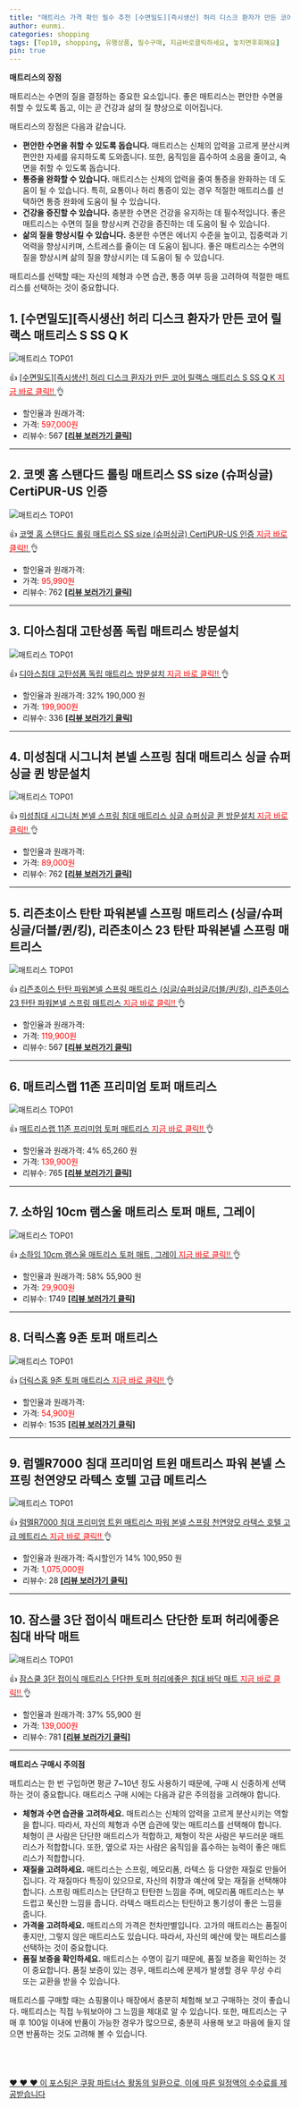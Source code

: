 ```yaml
---
title: "매트리스 가격 확인 필수 추천 [수면밀도][즉시생산] 허리 디스크 환자가 만든 코어 릴랙스 매트리스 S SS Q K 비교 장점 구매가이드"
author: eunmi.
categories: shopping
tags: [Top10, shopping, 유행상품, 필수구매, 지금바로클릭하세요, 놓치면후회해요]
pin: true
---
```

**매트리스의 장점**

매트리스는 수면의 질을 결정하는 중요한 요소입니다. 좋은 매트리스는 편안한 수면을 취할 수 있도록 돕고, 이는 곧 건강과 삶의 질 향상으로 이어집니다.

매트리스의 장점은 다음과 같습니다.

* **편안한 수면을 취할 수 있도록 돕습니다.** 매트리스는 신체의 압력을 고르게 분산시켜 편안한 자세를 유지하도록 도와줍니다. 또한, 움직임을 흡수하여 소음을 줄이고, 숙면을 취할 수 있도록 돕습니다.
* **통증을 완화할 수 있습니다.** 매트리스는 신체의 압력을 줄여 통증을 완화하는 데 도움이 될 수 있습니다. 특히, 요통이나 허리 통증이 있는 경우 적절한 매트리스를 선택하면 통증 완화에 도움이 될 수 있습니다.
* **건강을 증진할 수 있습니다.** 충분한 수면은 건강을 유지하는 데 필수적입니다. 좋은 매트리스는 수면의 질을 향상시켜 건강을 증진하는 데 도움이 될 수 있습니다.
* **삶의 질을 향상시킬 수 있습니다.** 충분한 수면은 에너지 수준을 높이고, 집중력과 기억력을 향상시키며, 스트레스를 줄이는 데 도움이 됩니다. 좋은 매트리스는 수면의 질을 향상시켜 삶의 질을 향상시키는 데 도움이 될 수 있습니다.

매트리스를 선택할 때는 자신의 체형과 수면 습관, 통증 여부 등을 고려하여 적절한 매트리스를 선택하는 것이 중요합니다.

   

## 1. [수면밀도][즉시생산] 허리 디스크 환자가 만든 코어 릴랙스 매트리스 S SS Q K

![매트리스 TOP01](https://thumbnail8.coupangcdn.com/thumbnails/remote/230x230ex/image/vendor_inventory/9ca1/81228f3616932dd2216430b9c89882d4882081a8961fa97ee6928416f038.jpg)


👍 [[수면밀도][즉시생산] 허리 디스크 환자가 만든 코어 릴랙스 매트리스 S SS Q K <font color=red> 지금 바로 클릭!! </font> ](https://link.coupang.com/re/AFFSDP?lptag=AF3617701&subid=GithubCoopas&pageKey=7299355687&traceid=V0-153&itemId=18675289431&vendorItemId=83107758111) 👌 


- 할인율과 원래가격: 
- 가격: <span style='color:red'>597,000원</span>
- 리뷰수: 567  [**[리뷰 보러가기 클릭]**](https://link.coupang.com/re/AFFSDP?lptag=AF3617701&subid=GithubCoopas&pageKey=7299355687&traceid=V0-153&itemId=18675289431&vendorItemId=83107758111)

---


   

## 2. 코멧 홈 스탠다드 롤링 매트리스 SS size (슈퍼싱글) CertiPUR-US 인증

![매트리스 TOP01](https://thumbnail9.coupangcdn.com/thumbnails/remote/230x230ex/image/retail/images/94201019870483-843971bb-394e-45eb-9b44-e3a632c0aed8.jpg)


👍 [코멧 홈 스탠다드 롤링 매트리스 SS size (슈퍼싱글) CertiPUR-US 인증 <font color=red> 지금 바로 클릭!! </font> ](https://link.coupang.com/re/AFFSDP?lptag=AF3617701&subid=GithubCoopas&pageKey=5611860151&traceid=V0-153&itemId=9071860440&vendorItemId=76358163502) 👌 


- 할인율과 원래가격: 
- 가격: <span style='color:red'>95,990원</span>
- 리뷰수: 762  [**[리뷰 보러가기 클릭]**](https://link.coupang.com/re/AFFSDP?lptag=AF3617701&subid=GithubCoopas&pageKey=5611860151&traceid=V0-153&itemId=9071860440&vendorItemId=76358163502)

---


   

## 3. 디아스침대 고탄성폼 독립 매트리스 방문설치

![매트리스 TOP01](https://thumbnail6.coupangcdn.com/thumbnails/remote/230x230ex/image/retail/images/2021/06/01/11/0/7516d23a-4d90-4b56-b909-95d2c522553a.jpg)


👍 [디아스침대 고탄성폼 독립 매트리스 방문설치 <font color=red> 지금 바로 클릭!! </font> ](https://link.coupang.com/re/AFFSDP?lptag=AF3617701&subid=GithubCoopas&pageKey=5606756170&traceid=V0-153&itemId=9048083329&vendorItemId=76334457133) 👌 


- 할인율과 원래가격: 32%  190,000   원
- 가격: <span style='color:red'>199,900원</span>
- 리뷰수: 336  [**[리뷰 보러가기 클릭]**](https://link.coupang.com/re/AFFSDP?lptag=AF3617701&subid=GithubCoopas&pageKey=5606756170&traceid=V0-153&itemId=9048083329&vendorItemId=76334457133)

---


   

## 4. 미성침대 시그니처 본넬 스프링 침대 매트리스 싱글 슈퍼싱글 퀸 방문설치

![매트리스 TOP01](https://thumbnail9.coupangcdn.com/thumbnails/remote/230x230ex/image/vendor_inventory/6c1e/659876ca9c9c40524e9b22f3a4c970a26cd9c47c0608dfb4e343ee3a9079.jpg)


👍 [미성침대 시그니처 본넬 스프링 침대 매트리스 싱글 슈퍼싱글 퀸 방문설치 <font color=red> 지금 바로 클릭!! </font> ](https://link.coupang.com/re/AFFSDP?lptag=AF3617701&subid=GithubCoopas&pageKey=1491130212&traceid=V0-153&itemId=2559790951&vendorItemId=70552284904) 👌 


- 할인율과 원래가격: 
- 가격: <span style='color:red'>89,000원</span>
- 리뷰수: 762  [**[리뷰 보러가기 클릭]**](https://link.coupang.com/re/AFFSDP?lptag=AF3617701&subid=GithubCoopas&pageKey=1491130212&traceid=V0-153&itemId=2559790951&vendorItemId=70552284904)

---


   

## 5. 리즌초이스 탄탄 파워본넬 스프링 매트리스 (싱글/슈퍼싱글/더블/퀸/킹), 리즌초이스 23 탄탄 파워본넬 스프링 매트리스

![매트리스 TOP01](https://thumbnail6.coupangcdn.com/thumbnails/remote/230x230ex/image/vendor_inventory/d197/992a6f2694983d3921d98459e31410bda0049da779fc8120904237d570b7.png)


👍 [리즌초이스 탄탄 파워본넬 스프링 매트리스 (싱글/슈퍼싱글/더블/퀸/킹), 리즌초이스 23 탄탄 파워본넬 스프링 매트리스 <font color=red> 지금 바로 클릭!! </font> ](https://link.coupang.com/re/AFFSDP?lptag=AF3617701&subid=GithubCoopas&pageKey=6837698263&traceid=V0-153&itemId=16250597075&vendorItemId=83443795399) 👌 


- 할인율과 원래가격: 
- 가격: <span style='color:red'>119,900원</span>
- 리뷰수: 567  [**[리뷰 보러가기 클릭]**](https://link.coupang.com/re/AFFSDP?lptag=AF3617701&subid=GithubCoopas&pageKey=6837698263&traceid=V0-153&itemId=16250597075&vendorItemId=83443795399)

---


   

## 6. 매트리스랩 11존 프리미엄 토퍼 매트리스

![매트리스 TOP01](https://thumbnail10.coupangcdn.com/thumbnails/remote/230x230ex/image/rs_quotation_api/uafejogj/8b5fbc26eabd4425b3fc04c646803654.jpg)


👍 [매트리스랩 11존 프리미엄 토퍼 매트리스 <font color=red> 지금 바로 클릭!! </font> ](https://link.coupang.com/re/AFFSDP?lptag=AF3617701&subid=GithubCoopas&pageKey=7600790224&traceid=V0-153&itemId=20513012588&vendorItemId=87590607171) 👌 


- 할인율과 원래가격: 4%  65,260   원
- 가격: <span style='color:red'>139,900원</span>
- 리뷰수: 765  [**[리뷰 보러가기 클릭]**](https://link.coupang.com/re/AFFSDP?lptag=AF3617701&subid=GithubCoopas&pageKey=7600790224&traceid=V0-153&itemId=20513012588&vendorItemId=87590607171)

---


   

## 7. 소하임 10cm 램스울 매트리스 토퍼 매트, 그레이

![매트리스 TOP01](https://thumbnail6.coupangcdn.com/thumbnails/remote/230x230ex/image/vendor_inventory/a1b0/1c2c7338d686640e5f92d817977b06feb7b5cd6b179ab4bc79020c7014cf.jpg)


👍 [소하임 10cm 램스울 매트리스 토퍼 매트, 그레이 <font color=red> 지금 바로 클릭!! </font> ](https://link.coupang.com/re/AFFSDP?lptag=AF3617701&subid=GithubCoopas&pageKey=7485929178&traceid=V0-153&itemId=19565280919&vendorItemId=78980549867) 👌 


- 할인율과 원래가격: 58%  55,900   원
- 가격: <span style='color:red'>29,900원</span>
- 리뷰수: 1749  [**[리뷰 보러가기 클릭]**](https://link.coupang.com/re/AFFSDP?lptag=AF3617701&subid=GithubCoopas&pageKey=7485929178&traceid=V0-153&itemId=19565280919&vendorItemId=78980549867)

---


   

## 8. 더릭스홈 9존 토퍼 매트리스

![매트리스 TOP01](https://thumbnail8.coupangcdn.com/thumbnails/remote/230x230ex/image/retail/images/5133219793267652-00de7269-e026-43ec-aba9-53eafa041604.jpg)


👍 [더릭스홈 9존 토퍼 매트리스 <font color=red> 지금 바로 클릭!! </font> ](https://link.coupang.com/re/AFFSDP?lptag=AF3617701&subid=GithubCoopas&pageKey=1441220030&traceid=V0-153&itemId=2485135679&vendorItemId=70478394998) 👌 


- 할인율과 원래가격: 
- 가격: <span style='color:red'>54,900원</span>
- 리뷰수: 1535  [**[리뷰 보러가기 클릭]**](https://link.coupang.com/re/AFFSDP?lptag=AF3617701&subid=GithubCoopas&pageKey=1441220030&traceid=V0-153&itemId=2485135679&vendorItemId=70478394998)

---


   

## 9. 럼멜R7000 침대 프리미엄 트윈 매트리스 파워 본넬 스프링 천연양모 라텍스 호텔 고급 메트리스

![매트리스 TOP01](https://thumbnail8.coupangcdn.com/thumbnails/remote/230x230ex/image/vendor_inventory/bde5/ffd068d3822d08f5d62dd3d69d6ca0c15795ce6ac98257b56f708a732fdd.jpg)


👍 [럼멜R7000 침대 프리미엄 트윈 매트리스 파워 본넬 스프링 천연양모 라텍스 호텔 고급 메트리스 <font color=red> 지금 바로 클릭!! </font> ](https://link.coupang.com/re/AFFSDP?lptag=AF3617701&subid=GithubCoopas&pageKey=6867414693&traceid=V0-153&itemId=16417907945&vendorItemId=83608835096) 👌 


- 할인율과 원래가격: 즉시할인가 14%  100,950   원
- 가격: <span style='color:red'>1,075,000원</span>
- 리뷰수: 28  [**[리뷰 보러가기 클릭]**](https://link.coupang.com/re/AFFSDP?lptag=AF3617701&subid=GithubCoopas&pageKey=6867414693&traceid=V0-153&itemId=16417907945&vendorItemId=83608835096)

---


   

## 10. 잠스쿨 3단 접이식 매트리스 단단한 토퍼 허리에좋은 침대 바닥 매트

![매트리스 TOP01](https://thumbnail6.coupangcdn.com/thumbnails/remote/230x230ex/image/vendor_inventory/5c13/e5b2108517e0eb76bb1635fd3bbb9eda99a985276f35bb16dfba0ca7a956.jpg)


👍 [잠스쿨 3단 접이식 매트리스 단단한 토퍼 허리에좋은 침대 바닥 매트 <font color=red> 지금 바로 클릭!! </font> ](https://link.coupang.com/re/AFFSDP?lptag=AF3617701&subid=GithubCoopas&pageKey=7694325658&traceid=V0-153&itemId=20583764726&vendorItemId=87658840813) 👌 


- 할인율과 원래가격: 37%  55,900   원
- 가격: <span style='color:red'>139,000원</span>
- 리뷰수: 781  [**[리뷰 보러가기 클릭]**](https://link.coupang.com/re/AFFSDP?lptag=AF3617701&subid=GithubCoopas&pageKey=7694325658&traceid=V0-153&itemId=20583764726&vendorItemId=87658840813)

---
**매트리스 구매시 주의점**

매트리스는 한 번 구입하면 평균 7~10년 정도 사용하기 때문에, 구매 시 신중하게 선택하는 것이 중요합니다. 매트리스 구매 시에는 다음과 같은 주의점을 고려해야 합니다.

* **체형과 수면 습관을 고려하세요.** 매트리스는 신체의 압력을 고르게 분산시키는 역할을 합니다. 따라서, 자신의 체형과 수면 습관에 맞는 매트리스를 선택해야 합니다. 체형이 큰 사람은 단단한 매트리스가 적합하고, 체형이 작은 사람은 부드러운 매트리스가 적합합니다. 또한, 옆으로 자는 사람은 움직임을 흡수하는 능력이 좋은 매트리스가 적합합니다.
* **재질을 고려하세요.** 매트리스는 스프링, 메모리폼, 라텍스 등 다양한 재질로 만들어집니다. 각 재질마다 특징이 있으므로, 자신의 취향과 예산에 맞는 재질을 선택해야 합니다. 스프링 매트리스는 단단하고 탄탄한 느낌을 주며, 메모리폼 매트리스는 부드럽고 푹신한 느낌을 줍니다. 라텍스 매트리스는 탄탄하고 통기성이 좋은 느낌을 줍니다.
* **가격을 고려하세요.** 매트리스의 가격은 천차만별입니다. 고가의 매트리스는 품질이 좋지만, 그렇지 않은 매트리스도 있습니다. 따라서, 자신의 예산에 맞는 매트리스를 선택하는 것이 중요합니다.
* **품질 보증을 확인하세요.** 매트리스는 수명이 길기 때문에, 품질 보증을 확인하는 것이 중요합니다. 품질 보증이 있는 경우, 매트리스에 문제가 발생할 경우 무상 수리 또는 교환을 받을 수 있습니다.

매트리스를 구매할 때는 쇼핑몰이나 매장에서 충분히 체험해 보고 구매하는 것이 좋습니다. 매트리스는 직접 누워보아야 그 느낌을 제대로 알 수 있습니다. 또한, 매트리스는 구매 후 100일 이내에 반품이 가능한 경우가 많으므로, 충분히 사용해 보고 마음에 들지 않으면 반품하는 것도 고려해 볼 수 있습니다.<br><br><br><br><br> [ ❤ ❤ ❤ 이 포스팅은 쿠팡 파트너스 활동의 일환으로, 이에 따른 일정액의 수수료를 제공받습니다](https://link.coupang.com/a/bcEFyh)